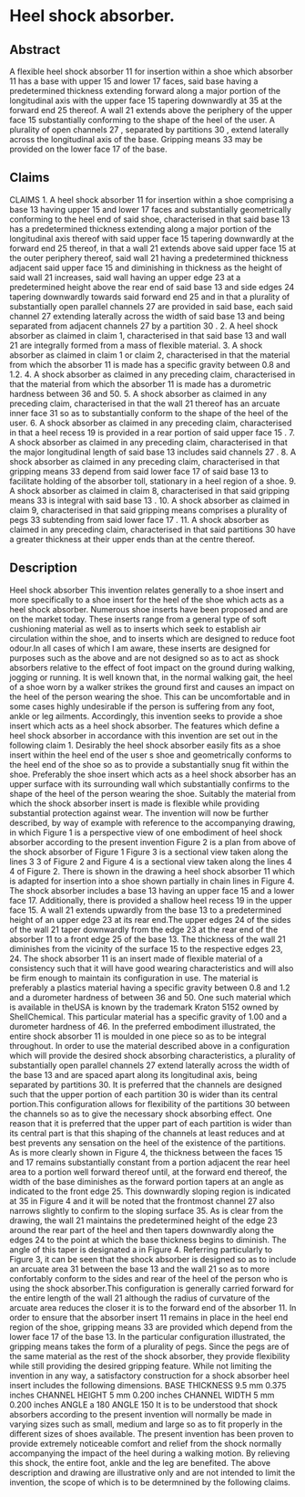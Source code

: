 # Heel shock absorber.

## Abstract
A flexible heel shock absorber 11 for insertion within a shoe which absorber 11 has a base with upper 15 and lower 17 faces, said base having a predetermined thickness extending forward along a major portion of the longitudinal axis with the upper face 15 tapering downwardly at 35 at the forward end 25 thereof. A wall 21 extends above the periphery of the upper face 15 substantially conforming to the shape of the heel of the user. A plurality of open channels 27 , separated by partitions 30 , extend laterally across the longitudinal axis of the base. Gripping means 33 may be provided on the lower face 17 of the base.

## Claims
CLAIMS 1. A heel shock absorber 11 for insertion within a shoe comprising a base 13 having upper 15 and lower 17 faces and substantially geometrically conforming to the heel end of said shoe, characterised in that said base 13 has a predetermined thickness extending along a major portion of the longitudinal axis thereof with said upper face 15 tapering downwardly at the forward end 25 thereof, in that a wall 21 extends above said upper face 15 at the outer periphery thereof, said wall 21 having a predetermined thickness adjacent said upper face 15 and diminishing in thickness as the height of said wall 21 increases, said wall having an upper edge 23 at a predetermined height above the rear end of said base 13 and side edges 24 tapering downwardly towards said forward end 25 and in that a plurality of substantially open parallel channels 27 are provided in said base, each said channel 27 extending laterally across the width of said base 13 and being separated from adjacent channels 27 by a partition 30 . 2. A heel shock absorber as claimed in claim 1, characterised in that said base 13 and wall 21 are integrally formed from a mass of flexible material. 3. A shock absorber as claimed in claim 1 or claim 2, characterised in that the material from which the absorber 11 is made has a specific gravity between 0.8 and 1.2. 4. A shock absorber as claimed in any preceding claim, characterised in that the material from which the absorber 11 is made has a durometric hardness between 36 and 50. 5. A shock absorber as claimed in any preceding claim, characterised in that the wall 21 thereof has an arcuate inner face 31 so as to substantially conform to the shape of the heel of the user. 6. A shock absorber as claimed in any preceding claim, characterised in that a heel recess 19 is provided in a rear portion of said upper face 15 . 7. A shock absorber as claimed in any preceding claim, characterised in that the major longitudinal length of said base 13 includes said channels 27 . 8. A shock absorber as claimed in any preceding claim, characterised in that gripping means 33 depend from said lower face 17 of said base 13 to facilitate holding of the absorber toll, stationary in a heel region of a shoe. 9. A shock absorber as claimed in claim 8, characterised in that said gripping means 33 is integral with said base 13 . 10. A shock absorber as claimed in claim 9, characterised in that said gripping means comprises a plurality of pegs 33 subtending from said lower face 17 . 11. A shock absorber as claimed in any preceding claim, characterised in that said partitions 30 have a greater thickness at their upper ends than at the centre thereof.

## Description
Heel shock absorber This invention relates generally to a shoe insert and more specifically to a shoe insert for the heel of the shoe which acts as a heel shock absorber. Numerous shoe inserts have been proposed and are on the market today. These inserts range from a general type of soft cushioning material as well as to inserts which seek to establish air circulation within the shoe, and to inserts which are designed to reduce foot odour.In all cases of which I am aware, these inserts are designed for purposes such as the above and are not designed so as to act as shock absorbers relative to the effect of foot impact on the ground during walking, jogging or running. It is well known that, in the normal walking gait, the heel of a shoe worn by a walker strikes the ground first and causes an impact on the heel of the person wearing the shoe. This can be uncomfortable and in some cases highly undesirable if the person is suffering from any foot, ankle or leg ailments. Accordingly, this invention seeks to provide a shoe insert which acts as a heel shock absorber. The features which define a heel shock absorber in accordance with this invention are set out in the following claim 1. Desirably the heel shock absorber easily fits as a shoe insert within the heel end of the user s shoe and geometrically conforms to the heel end of the shoe so as to provide a substantially snug fit within the shoe. Preferably the shoe insert which acts as a heel shock absorber has an upper surface with its surrounding wall which substantially confirms to the shape of the heel of the person wearing the shoe. Suitably the material from which the shock absorber insert is made is flexible while providing substantial protection against wear. The invention will now be further described, by way of example with reference to the accompanying drawing, in which Figure 1 is a perspective view of one embodiment of heel shock absorber according to the present invention Figure 2 is a plan from above of the shock absorber of Figure 1 Figure 3 is a sectional view taken along the lines 3 3 of Figure 2 and Figure 4 is a sectional view taken along the lines 4 4 of Figure 2. There is shown in the drawing a heel shock absorber 11 which is adapted for insertion into a shoe shown partially in chain lines in Figure 4. The shock absorber includes a base 13 having an upper face 15 and a lower face 17. Additionally, there is provided a shallow heel recess 19 in the upper face 15. A wall 21 extends upwardly from the base 13 to a predetermined height of an upper edge 23 at its rear end.The upper edges 24 of the sides of the wall 21 taper downwardly from the edge 23 at the rear end of the absorber 11 to a front edge 25 of the base 13. The thickness of the wall 21 diminishes from the vicinity of the surface 15 to the respective edges 23, 24. The shock absorber 11 is an insert made of flexible material of a consistency such that it will have good wearing characteristics and will also be firm enough to maintain its configuration in use. The material is preferably a plastics material having a specific gravity between 0.8 and 1.2 and a durometer hardness of between 36 and 50. One such material which is available in theUSA is known by the trademark Kraton 5152 owned by ShellChemical. This particular material has a specific gravity of 1.00 and a durometer hardness of 46. In the preferred embodiment illustrated, the entire shock absorber 11 is moulded in one piece so as to be integral throughout. In order to use the material described above in a configuration which will provide the desired shock absorbing characteristics, a plurality of substantially open parallel channels 27 extend laterally across the width of the base 13 and are spaced apart along its longitudinal axis, being separated by partitions 30. It is preferred that the channels are designed such that the upper portion of each partition 30 is wider than its central portion.This configuration allows for flexibility of the partitions 30 between the channels so as to give the necessary shock absorbing effect. One reason that it is preferred that the upper part of each partition is wider than its central part is that this shaping of the channels at least reduces and at best prevents any sensation on the heel of the existence of the partitions. As is more clearly shown in Figure 4, the thickness between the faces 15 and 17 remains substantially constant from a portion adjacent the rear heel area to a portion well forward thereof until, at the forward end thereof, the width of the base diminishes as the forward portion tapers at an angle as indicated to the front edge 25. This downwardly sloping region is indicated at 35 in Figure 4 and it will be noted that the frontmost channel 27 also narrows slightly to confirm to the sloping surface 35. As is clear from the drawing, the wall 21 maintains the predetermined height of the edge 23 around the rear part of the heel and then tapers downwardly along the edges 24 to the point at which the base thickness begins to diminish. The angle of this taper is designated a in Figure 4. Referring particularly to Figure 3, it can be seen that the shock absorber is designed so as to include an arcuate area 31 between the base 13 and the wall 21 so as to more confortably conform to the sides and rear of the heel of the person who is using the shock absorber.This configuration is generally carried forward for the entire length of the wall 21 although the radius of curvature of the arcuate area reduces the closer it is to the forward end of the absorber 11. In order to ensure that the absorber insert 11 remains in place in the heel end region of the shoe, gripping means 33 are provided which depend from the lower face 17 of the base 13. In the particular configuration illustrated, the gripping means takes the form of a plurality of pegs. Since the pegs are of the same material as the rest of the shock absorber, they provide flexibility while still providing the desired gripping feature. While not limiting the invention in any way, a satisfactory construction for a shock absorber heel insert includes the following dimensions. BASE THICKNESS 9.5 mm 0.375 inches CHANNEL HEIGHT 5 mm 0.200 inches CHANNEL WIDTH 5 mm 0.200 inches ANGLE a 180 ANGLE 150 It is to be understood that shock absorbers according to the present invention will normally be made in varying sizes such as small, medium and large so as to fit properly in the different sizes of shoes available. The present invention has been proven to provide extremely noticeable comfort and relief from the shock normally accompanying the impact of the heel during a walking motion. By relieving this shock, the entire foot, ankle and the leg are benefited. The above description and drawing are illustrative only and are not intended to limit the invention, the scope of which is to be determnined by the following claims.